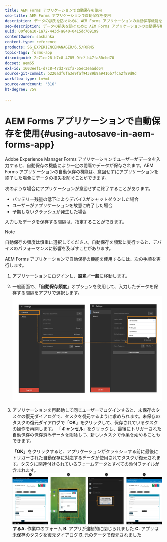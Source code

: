```yaml
---
title: AEM Forms アプリケーションで自動保存を使用
seo-title: AEM Forms アプリケーションで自動保存を使用
description: データの損失を防ぐために AEM Forms アプリケーションの自動保存機能を使用する方法について学びます。
seo-description: データの損失を防ぐために AEM Forms アプリケーションの自動保存機能を使用する方法について学びます。
uuid: 00fe6a10-1a72-443d-a840-0415dc769199
contentOwner: sashanka
content-type: reference
products: SG_EXPERIENCEMANAGER/6.5/FORMS
topic-tags: forms-app
discoiquuid: 2c71cc28-b7c8-4785-9fc2-b47fa80cbd70
docset: aem65
exl-id: 1603eef1-d7c8-47d3-8cfa-55ec3eaadd64
source-git-commit: b220adf6fa3e9faf94389b9a9416b7fca2f89d9d
workflow-type: tm+mt
source-wordcount: '316'
ht-degree: 75%

---
```


# AEM Forms アプリケーションで自動保存を使用{#using-autosave-in-aem-forms-app}

Adobe Experience Manager Forms アプリケーションでユーザーがデータを入力すると、自動保存の機能により一定の間隔でデータが保存されます。AEM Forms アプリケーションの自動保存の機能は、意図せずにアプリケーションを終了した場合にデータの損失を防ぐことができます。

次のような場合にアプリケーションが意図せずに終了することがあります。

* バッテリー残量の低下によりデバイスがシャットダウンした場合
* ユーザーがアプリケーションを故意に終了した場合
* 予期しないクラッシュが発生した場合

入力したデータを保存する間隔は、指定することができます。

>[!NOTE]
>
>自動保存の頻度は慎重に選択してください。自動保存を頻繁に実行すると、デバイスのパフォーマンスに影響を及ぼすことがあります。

AEM Forms アプリケーションで自動保存の機能を使用するには、次の手順を実行します。

1. アプリケーションにログインし、**設定／一般**&#x200B;に移動します。
1. 一般画面で、「**自動保存頻度**」オプションを使用して、入力したデータを保存する間隔をアプリで選択します。
   [ ![自動保存頻度の設定](assets/using-autosave-freq-07.png)](assets/using-autosave-freq-07-1.png)

1. アプリケーションを再起動して同じユーザーでログインすると、未保存のタスクの復元ダイアログで、タスクを復元するように求められます。未保存のタスクの復元ダイアログで「**OK**」をクリックして、保存されているタスクの操作を再開します。 「**キャンセル**」をクリックし、最後にトリガーされた自動保存の保存済みデータを削除して、新しいタスクで作業を始めることもできます。

   「**OK**」をクリックすると、アプリケーションがクラッシュする前に最後にトリガーされた自動保存に対応するデータが使用されてタスクが復元されます。タスクに関連付けられているフォームデータとすべての添付ファイルが含まれます。
   [ ![タスクを回復&#x200B;](assets/autosave-flow.png)](assets/using-autosave-freq-06.png)**するA.** 作業中のフォーム **B.** アプリが強制的に閉じられました **C.** アプリは未保存のタスクを復元ダイアログ **D.** 元のデータで復元されました

